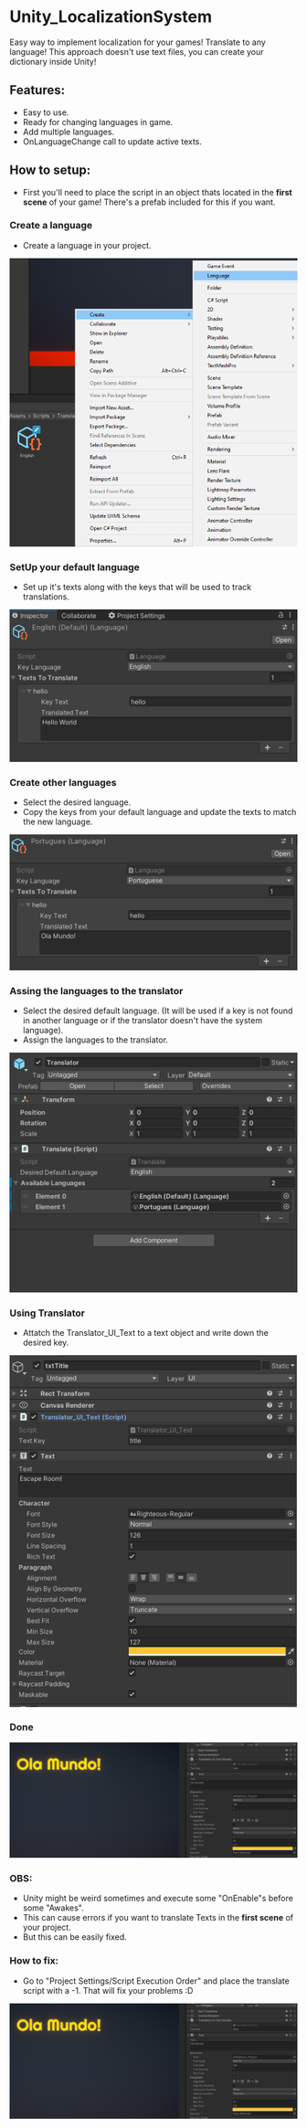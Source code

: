 # Unity_LocalizationSystem

Easy way to implement localization for your games! Translate to any language! This approach doesn't use text files, you can create your dictionary inside Unity!

## Features:
- Easy to use.
- Ready for changing languages in game.
- Add multiple languages.
- OnLanguageChange call to update active texts.

## How to setup:

- First you'll need to place the script in an object thats located in the <strong>first scene</strong> of your game! There's a prefab included for this if you want.

### Create a language
- Create a language in your project.

![1](Screenshots/0.png)



### SetUp your default language
- Set up it's texts along with the keys that will be used to track translations.

![1](Screenshots/1.png)

### Create other languages
- Select the desired language.
- Copy the keys from your default language and update the texts to match the new language.

![1](Screenshots/2.png)

### Assing the languages to the translator
- Select the desired default language. (It will be used if a key is not found in another language or if the translator doesn't have the system language).
- Assign the languages to the translator.

![1](Screenshots/3.png)

### Using Translator
- Attatch the Translator_UI_Text to a text object and write down the desired key.

![1](Screenshots/4.png)

### Done
![1](Screenshots/5.png)


### OBS:
- Unity might be weird sometimes and execute some "OnEnable"s before some "Awakes".
- This can cause errors if you want to translate Texts in the <strong>first scene</strong> of your project.
- But this can be easily fixed.

### How to fix:

- Go to "Project Settings/Script Execution Order" and place the translate script with a -1. That will fix your problems :D

![1](Screenshots/5.png)



